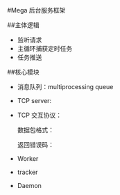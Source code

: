 #Mega 后台服务框架


##主体逻辑
* 监听请求
* 主循环捕获定时任务
* 任务推送

##核心模块

* 消息队列：multiprocessing queue

* TCP server:

* TCP 交互协议：
	
	数据包格式：
	
	返回错误码：

* Worker

* tracker

* Daemon
	

